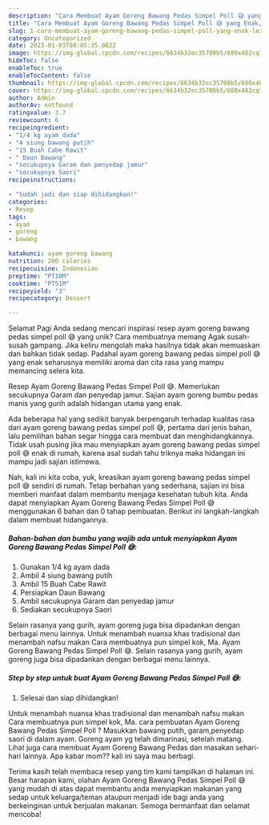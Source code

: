 ```yaml
---
description: "Cara Membuat Ayam Goreng Bawang Pedas Simpel Poll 😅 yang Enak, Lezat"
title: "Cara Membuat Ayam Goreng Bawang Pedas Simpel Poll 😅 yang Enak, Lezat"
slug: 1-cara-membuat-ayam-goreng-bawang-pedas-simpel-poll-yang-enak-lezat
category: Uncategorized
date: 2023-01-03T08:05:35.062Z
image: https://img-global.cpcdn.com/recipes/6634b32ec35708b5/680x482cq70/ayam-goreng-bawang-pedas-simpel-poll-foto-resep-utama.jpg
hideToc: false
enableToc: true
enableTocContent: false
thumbnail: https://img-global.cpcdn.com/recipes/6634b32ec35708b5/680x482cq70/ayam-goreng-bawang-pedas-simpel-poll-foto-resep-utama.jpg
cover: https://img-global.cpcdn.com/recipes/6634b32ec35708b5/680x482cq70/ayam-goreng-bawang-pedas-simpel-poll-foto-resep-utama.jpg
author: Admin
authorAv: notfound
ratingvalue: 3.7
reviewcount: 6
recipeingredient:
- "1/4 kg ayam dada"
- "4 siung bawang putih"
- "15 Buah Cabe Rawit"
- " Daun Bawang"
- "secukupnya Garam dan penyedap jamur"
- "secukupnya Saori"
recipeinstructions:

- "Sudah jadi dan siap dihidangkan!"
categories:
- Resep
tags:
- ayam
- goreng
- bawang

katakunci: ayam goreng bawang 
nutrition: 200 calories
recipecuisine: Indonesian
preptime: "PT10M"
cooktime: "PT51M"
recipeyield: "3"
recipecategory: Dessert

---
```



Selamat Pagi Anda sedang mencari inspirasi resep ayam goreng bawang pedas simpel poll 😅 yang unik? Cara membuatnya memang Agak susah-susah gampang. Jika keliru mengolah maka hasilnya tidak akan memuaskan dan bahkan tidak sedap. Padahal ayam goreng bawang pedas simpel poll 😅 yang enak seharusnya memiliki aroma dan cita rasa yang mampu memancing selera kita.


Resep Ayam Goreng Bawang Pedas Simpel Poll 😅. Memerlukan secukupnya Garam dan penyedap jamur. Sajian ayam goreng bumbu pedas manis yang gurih adalah hidangan utama yang enak.

Ada beberapa hal yang sedikit banyak berpengaruh terhadap kualitas rasa dari ayam goreng bawang pedas simpel poll 😅, pertama dari jenis bahan, lalu pemilihan bahan segar hingga cara membuat dan menghidangkannya. Tidak usah pusing jika mau menyiapkan ayam goreng bawang pedas simpel poll 😅 enak di rumah, karena asal sudah tahu triknya maka hidangan ini mampu jadi sajian istimewa.


Nah, kali ini kita coba, yuk, kreasikan ayam goreng bawang pedas simpel poll 😅 sendiri di rumah. Tetap berbahan yang sederhana, sajian ini bisa memberi manfaat dalam membantu menjaga kesehatan tubuh kita. Anda dapat menyiapkan Ayam Goreng Bawang Pedas Simpel Poll 😅 menggunakan 6 bahan dan 0 tahap pembuatan. Berikut ini langkah-langkah dalam membuat hidangannya.

<!--inarticleads1-->

##### Bahan-bahan dan bumbu yang wajib ada untuk menyiapkan Ayam Goreng Bawang Pedas Simpel Poll 😅:

1. Gunakan 1/4 kg ayam dada
1. Ambil 4 siung bawang putih
1. Ambil 15 Buah Cabe Rawit
1. Persiapkan  Daun Bawang
1. Ambil secukupnya Garam dan penyedap jamur
1. Sediakan secukupnya Saori


Selain rasanya yang gurih, ayam goreng juga bisa dipadankan dengan berbagai menu lainnya. Untuk menambah nuansa khas tradisional dan menambah nafsu makan Cara membuatnya pun simpel kok, Ma. Ayam Goreng Bawang Pedas Simpel Poll 😅. Selain rasanya yang gurih, ayam goreng juga bisa dipadankan dengan berbagai menu lainnya. 

<!--inarticleads2-->

##### Step by step untuk buat Ayam Goreng Bawang Pedas Simpel Poll 😅:


1. Selesai dan siap dihidangkan!

Untuk menambah nuansa khas tradisional dan menambah nafsu makan Cara membuatnya pun simpel kok, Ma. cara pembuatan Ayam Goreng Bawang Pedas Simpel Poll ? Masukkan bawang putih, garam,penyedap saori di dalam ayam. Goreng ayam yg telah dimarinasi, setelah matang. Lihat juga cara membuat Ayam Goreng Bawang Pedas dan masakan sehari-hari lainnya. Apa kabar mom?? kali ini saya mau berbagi. 

Terima kasih telah membaca resep yang tim kami tampilkan di halaman ini. Besar harapan kami, olahan Ayam Goreng Bawang Pedas Simpel Poll 😅 yang mudah di atas dapat membantu anda menyiapkan makanan yang sedap untuk keluarga/teman ataupun menjadi ide bagi anda yang berkeinginan untuk berjualan makanan. Semoga bermanfaat dan selamat mencoba!
